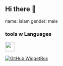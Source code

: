 ## Hi there 👋

name: islam
gender: male

### tools w Languages
 <img height="30px" src="https://cdn.jsdelivr.net/gh/devicons/devicon@latest/icons/linux/linux-original.svg" />
 
[![GitHub WidgetBox](https://github-widgetbox.vercel.app/api/profile?username=b65t&data=followers,repositories,stars,commits&theme=darkmode)](https://github.com/Jurredr/github-widgetbox)
